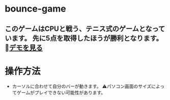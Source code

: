 # bounce-game

このゲームはCPUと戦う、テニス式のゲームとなっています。
先に5点を取得したほうが勝利となります。
🔗[デモを見る]()
---

# 操作方法
- カーソルに合わせて自分のバーが動きます。
  ⚠️パソコン画面のサイズによってゲームがプレイできない可能性があります。
